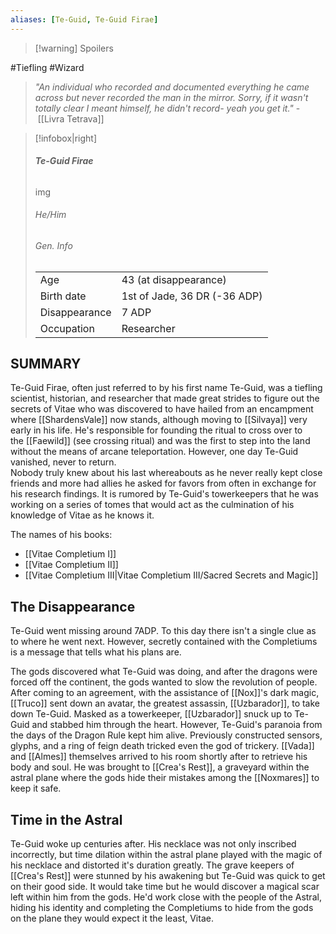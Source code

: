 ```yaml
---
aliases: [Te-Guid, Te-Guid Firae]
---
```

>[!warning] Spoilers

#Tiefling #Wizard 
> _"An individual who recorded and documented everything he came across but never recorded the man in the mirror. Sorry, if it wasn't totally clear I meant himself, he didn't record- yeah you get it."_
> - [[Livra Tetrava]]

>[!infobox|right]
>###### **Te-Guid Firae**
>img
>###### He/Him
>###### Gen. Info
>|||
>|-|-|
>|Age|43 (at disappearance)|
>|Birth date| 1st of Jade, 36 DR (-36 ADP)|
>|Disappearance | 7 ADP|
>|Occupation| Researcher|

## SUMMARY

Te-Guid Firae, often just referred to by his first name Te-Guid, was a tiefling scientist, historian, and researcher that made great strides to figure out the secrets of Vitae who was discovered to have hailed from an encampment where [[ShardensVale]] now stands, although moving to [[Silvaya]] very early in his life. He's responsible for founding the ritual to cross over to the [[Faewild]] (see crossing ritual) and was the first to step into the land without the means of arcane teleportation. However, one day Te-Guid vanished, never to return.  
Nobody truly knew about his last whereabouts as he never really kept close friends and more had allies he asked for favors from often in exchange for his research findings. It is rumored by Te-Guid's towerkeepers that he was working on a series of tomes that would act as the culmination of his knowledge of Vitae as he knows it.

The names of his books:
- [[Vitae Completium I]]
- [[Vitae Completium II]]
- [[Vitae Completium III|Vitae Completium III/Sacred Secrets and Magic]]

## The Disappearance

Te-Guid went missing around 7ADP. To this day there isn't a single clue as to where he went next. However, secretly contained with the Completiums is a message that tells what his plans are.

The gods discovered what Te-Guid was doing, and after the dragons were forced off the continent, the gods wanted to slow the revolution of people. After coming to an agreement, with the assistance of [[Nox]]'s dark magic, [[Truco]] sent down an avatar, the greatest assassin, [[Uzbarador]], to take down Te-Guid. Masked as a towerkeeper, [[Uzbarador]] snuck up to Te-Guid and stabbed him through the heart. However, Te-Guid's paranoia from the days of the Dragon Rule kept him alive. Previously constructed sensors, glyphs, and a ring of feign death tricked even the god of trickery. [[Vada]] and [[Almes]] themselves arrived to his room shortly after to retrieve his body and soul. He was brought to [[Crea's Rest]], a graveyard within the astral plane where the gods hide their mistakes among the [[Noxmares]] to keep it safe.

## Time in the Astral

Te-Guid woke up centuries after. His necklace was not only inscribed incorrectly, but time dilation within the astral plane played with the magic of his necklace and distorted it's duration greatly. The grave keepers of [[Crea's Rest]] were stunned by his awakening but Te-Guid was quick to get on their good side. It would take time but he would discover a magical scar left within him from the gods. He'd work close with the people of the Astral, hiding his identity and completing the Completiums to hide from the gods on the plane they would expect it the least, Vitae.


